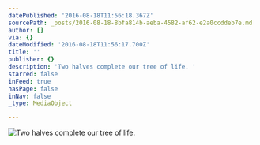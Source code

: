 ```yaml
---
datePublished: '2016-08-18T11:56:18.367Z'
sourcePath: _posts/2016-08-18-8bfa814b-aeba-4582-af62-e2a0ccddeb7e.md
author: []
via: {}
dateModified: '2016-08-18T11:56:17.700Z'
title: ''
publisher: {}
description: 'Two halves complete our tree of life. '
starred: false
inFeed: true
hasPage: false
inNav: false
_type: MediaObject

---
```

![Two halves complete our tree of life. ](https://imgflo.herokuapp.com/graph/vahj1ThiexotieMo/4c0ded8d8c0e7e952f2dcd7b28535fb8/croprotate.jpg?cropheight=3025&cropwidth=2842&degrees=0&input=https%3A%2F%2Fthe-grid-user-content.s3-us-west-2.amazonaws.com%2F19745795-82f8-4875-b9f0-84aaa5ab16e7.jpg&x=0&y=0)